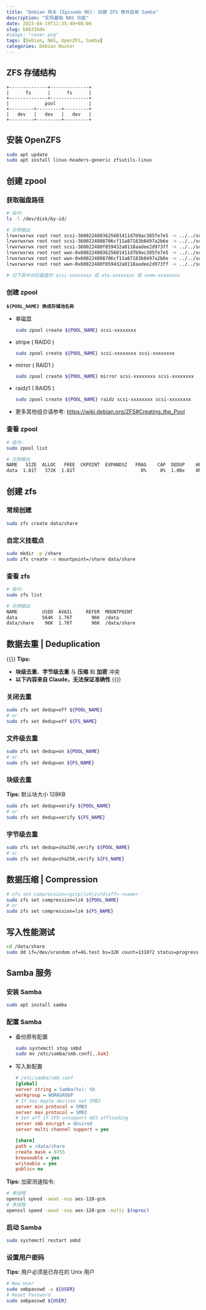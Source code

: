 ```yaml
---
title: "Debian 网关 [Episode 06]: 创建 ZFS 卷并启用 Samba"
description: "实现基础 NAS 功能"
date: 2023-04-19T11:35:40+08:00
slug: b6b316de
#image: "cover.png"
tags: [Debian, NAS, OpenZFS, Samba]
categories: Debian Router
---
```


## ZFS 存储结构

```text
+--------------+--------------+
|      fs      |      fs      |
+--------------+--------------+
|             pool            |
+---------+---------+---------+
|   dev   |   dev   |   dev   |
+---------+---------+---------+
```

## 安装 OpenZFS

```bash
sudo apt update
sudo apt install linux-headers-generic zfsutils-linux
```

## 创建 zpool

### 获取磁盘路径

```bash
# 指令:
ls -l /dev/disk/by-id/

# 示例输出
lrwxrwxrwx root root scsi-3600224803625601411d7b9ac385fe7e5 -> ../../sda
lrwxrwxrwx root root scsi-3600224808706cf11a87183b8497a2b6e -> ../../sdc
lrwxrwxrwx root root scsi-360022480f059432a0118aadee2d973ff -> ../../sdb
lrwxrwxrwx root root wwn-0x600224803625601411d7b9ac385fe7e5 -> ../../sda
lrwxrwxrwx root root wwn-0x600224808706cf11a87183b8497a2b6e -> ../../sdc
lrwxrwxrwx root root wwn-0x60022480f059432a0118aadee2d973ff -> ../../sdb

# 记下其中对应磁盘的 scsi-xxxxxxxx 或 ata-xxxxxxxx 或 nvme-xxxxxxxx
```

### 创建 zpool

**`${POOL_NAME} 换成存储池名称`**

- 单磁盘
    ```bash
    sudo zpool create ${POOL_NAME} scsi-xxxxxxxx
    ```
- stripe ( RAID0 )
    ```bash
    sudo zpool create ${POOL_NAME} scsi-xxxxxxxx scsi-xxxxxxxx
    ```
- mirror ( RAID1 )
    ```bash
    sudo zpool create ${POOL_NAME} mirror scsi-xxxxxxxx scsi-xxxxxxxx
    ```
- raidz1 ( RAID5 )
    ```bash
    sudo zpool create ${POOL_NAME} raidz scsi-xxxxxxxx scsi-xxxxxxxx
    ```
- 更多其他组合请参考: <https://wiki.debian.org/ZFS#Creating_the_Pool>

### 查看 zpool

```bash
# 指令:
sudo zpool list

# 示例输出
NAME   SIZE  ALLOC   FREE  CKPOINT  EXPANDSZ   FRAG    CAP  DEDUP    HEALTH  ALTROOT
data  1.81T   372K  1.81T        -         -     0%     0%  1.00x    ONLINE  -
```

## 创建 zfs

### 常规创建

```bash
sudo zfs create data/share
```

### 自定义挂载点

```bash
sudo mkdir -p /share
sudo zfs create -o mountpoint=/share data/share
```

### 查看 zfs

```bash
# 指令:
sudo zfs list

# 示例输出
NAME         USED  AVAIL     REFER  MOUNTPOINT
data         564K  1.76T       96K  /data
data/share    96K  1.76T       96K  /data/share
```

## 数据去重 | Deduplication

{{<hint warning>}}
**Tips:**

- **块级去重**、**字节级去重** 与 **压缩** 和 **加密** 冲突
- **以下内容来自 Claude，无法保证准确性**
{{</hint>}}

### 关闭去重

```bash
sudo zfs set dedup=off ${POOL_NAME}
# or
sudo zfs set dedup=off ${FS_NAME}
```

### 文件级去重

```bash
sudo zfs set dedup=on ${POOL_NAME}
# or
sudo zfs set dedup=on ${FS_NAME}
```

### 块级去重

**Tips:** 默认块大小 128KB

```bash
sudo zfs set dedup=verify ${POOL_NAME}
# or
sudo zfs set dedup=verify ${FS_NAME}
```

### 字节级去重

```bash
sudo zfs set dedup=sha256,verify ${POOL_NAME}
# or
sudo zfs set dedup=sha256,verify ${FS_NAME}
```

## 数据压缩 | Compression

```bash
# zfs set compression=<gzip|lz4|zstd|off> <name>
sudo zfs set compression=lz4 ${POOL_NAME}
# or
sudo zfs set compression=lz4 ${FS_NAME}
```

## 写入性能测试

```bash
cd /data/share
sudo dd if=/dev/urandom of=4G.test bs=32K count=131072 status=progress
```

## Samba 服务

### 安装 Samba

```bash
sudo apt install samba
```

### 配置 Samba

- 备份原有配置
    ```bash
    sudo systemctl stop smbd
    sudo mv /etc/samba/smb.conf{,.bak}
    ```
- 写入新配置
    ```ini
    # /etc/samba/smb.conf
    [global]
    server string = Samba(%v): %h
    workgroup = WORKGROUP
    # If has Apple devices set SMB2
    server min protocol = SMB3
    server max protocol = SMB3
    # Set off if CPU unsupport AES offloading
    server smb encrypt = desired
    server multi channel support = yes

    [share]
    path = /data/share
    create mask = 0755
    browseable = yes
    writeable = yes
    public= no
    ```
**Tips:** 加密测速指令:

```bash
# 单线程
openssl speed -aead -evp aes-128-gcm
# 多线程
openssl speed -aead -evp aes-128-gcm -multi $(nproc)
```

### 启动 Samba

```bash
sudo systemctl restart smbd
```

### 设置用户密码

**Tips:** 用户必须是已存在的 Unix 用户

```bash
# New User
sudo smbpasswd -a ${USER}
# Reset Password
sudo smbpasswd ${USER}
```
